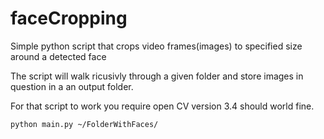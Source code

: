 # faceCropping
Simple python script that crops video frames(images) to specified size around a detected face

The script will walk ricusivly through a given folder and store images in question in a an output folder.

For that script to work you require open CV  version 3.4 should world fine.

``python main.py ~/FolderWithFaces/``
